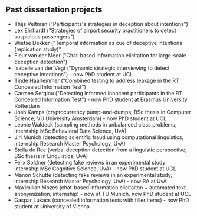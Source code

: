 ## Past dissertation projects

- Thijs Veltman ("Participants's strategies in deception about intentions")
- Lex Ehrhardt ("Strategies of airport security practitioners to detect suspicious passengers")
- Wietse Dekker ("Temporal information as cue of deceptive intentions (replication study)"
- Fleur van der Meer ("Chat-based information elicitation for large-scale deception detection")
- Isabelle van der Vegt ("Dynamic strategic interviewing to detect deceptive intentions") - now PhD student at UCL
- Tinde Haarlemmer ("Combined testing to address leakage in the RT Concealed Information Test")
- Carmen Sergiou ("Detecting informed innocent participants in the RT Concealed Information Test") - now PhD student at Erasmus University Rotterdam
- Josh Kamps (cryptocurrency pump-and-dumps; BSc thesis in Computer Science, VU University Amsterdam) - now PhD student at UCL
- Leonie Waldeck (sampling methods in unbalanced class problems; internship MSc Behavioral Data Science, UvA)
- Jiri Munich (detecting scientific fraud using computational linguistics; internship Research Master Psychology, UvA)
- Stella de Ree (verbal deception detection from a linguistic perspective; BSc thesis in Linguistics, UvA)
- Felix Soldner (detecting fake reviews in an experimental study; internship MSc Cognitive Science, UvA) - now PhD student at UCL
- Manon Schutte (detecting fake reviews in an experimental study; internship Research Master Psychology, UvA) - now RA at UvA
- Maximilian Mozes (chat-based information elicitaiton + automated text anonymization; internship) - now at TU Munich, now PhD student at UCL
- Gaspar Lukacs (concealed information tests with filler items) - now PhD student at University of Vienna